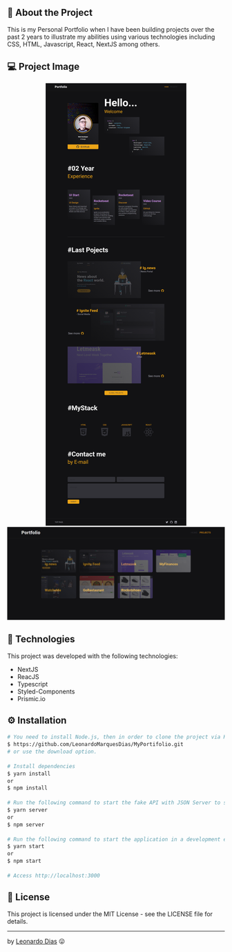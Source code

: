 ## 🚀 About the Project
This is my Personal Portfolio when I have been building projects over the past 2 years to illustrate my abilities using various technologies including CSS, HTML, Javascript, React, NextJS among others.
## 💻 Project Image

<div align="center">
   <img src="src/assets/portfolio.png" alt="Ig.news"/> 
   </br>
   <img src="src/assets/projects.png" alt="Ig.news Payment"/> 
</div>

## 🧰 Technologies
This project was developed with the following technologies:
* NextJS
* ReacJS
* Typescript
* Styled-Components
* Prismic.io

## ⚙️ Installation
```bash
# You need to install Node.js, then in order to clone the project via HTTPS, run this command:
$ https://github.com/LeonardoMarquesDias/MyPortifolio.git
# or use the download option.

# Install dependencies
$ yarn install
or
$ npm install

# Run the following command to start the fake API with JSON Server to simulate an API that has foods information:
$ yarn server
or
$ npm server

# Run the following command to start the application in a development environment:
$ yarn start
or
$ npm start

# Access http://localhost:3000 
```

## 📝 License

This project is licensed under the MIT License - see the LICENSE file for details.

---

by [Leonardo Dias](https://github.com/LeonardoMarquesDias) 😛

